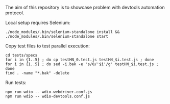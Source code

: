 The aim of this repository is to showcase problem with devtools automation protocol.

Local setup requires Selenium:
```shell script
./node_modules/.bin/selenium-standalone install && ./node_modules/.bin/selenium-standalone start
```

Copy test files to test parallel execution:
```shell script
cd tests/specs
for i in {1..5} ; do cp testHN_0.test.js testHN_$i.test.js ; done 
for i in {1..5} ; do sed -i.bak -e 's/0/'$i'/g' testHN_$i.test.js ; done 
find . -name "*.bak" -delete
```

Run tests:
```shell script
npm run wdio -- wdio-webdriver.conf.js
npm run wdio -- wdio-devtools.conf.js
```
